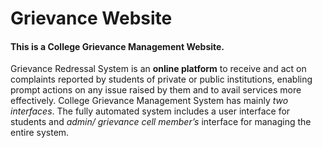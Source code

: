 # Grievance Website
#### This is a College Grievance Management Website.
Grievance Redressal System is an **online platform** to receive and act on complaints reported by students of private or public institutions, enabling prompt actions on any issue raised by them and to avail services more effectively.
College Grievance Management System has mainly *two interfaces*. The fully automated system includes a user interface for students and *admin/ grievance cell member’s* interface for managing the entire system.
